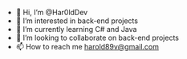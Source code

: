 - 👋 Hi, I’m @Har0ldDev
- 👀 I’m interested in back-end projects
- 🌱 I’m currently learning C# and Java
- 💞️ I’m looking to collaborate on back-end projects
- 📫 How to reach me harold89v@gmail.com

<!---
Har0ldDev/Har0ldDev is a ✨ special ✨ repository because its `README.md` (this file) appears on your GitHub profile.
You can click the Preview link to take a look at your changes.
--->
